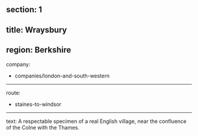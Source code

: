 section: 1
----
title: Wraysbury
----
region: Berkshire
----
company:
- companies/london-and-south-western
----
route:
- staines-to-windsor
----
text: A respectable specimen of a real English village, near the confluence of the Colne with the Thames.
